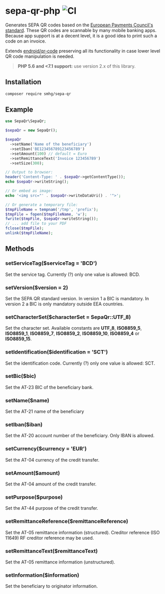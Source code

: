 # sepa-qr-php ![CI](https://github.com/smhg/sepa-qr-php/workflows/CI/badge.svg)
Generates SEPA QR codes based on the [European Payments Council's standard](http://www.europeanpaymentscouncil.eu/index.cfm/knowledge-bank/epc-documents/quick-response-code-guidelines-to-enable-data-capture-for-the-initiation-of-a-sepa-credit-transfer/epc069-12-quick-response-code-guidelines-to-enable-data-capture-for-the-initiation-of-a-sepa-credit-transfer1/). These QR codes are scannable by many mobile banking apps. Because app support is at a decent level, it is a good idea to print such a code on an invoice.

Extends [endroid/qr-code](https://github.com/endroid/QrCode) preserving all its functionality in case lower level QR code manipulation is needed.

> **PHP 5.6 and <7.1 support:** use version 2.x of this library.

## Installation
```bash
composer require smhg/sepa-qr
```

## Example
```php
use SepaQr\SepaQr;

$sepaQr = new SepaQr();

$sepaQr
  ->setName('Name of the beneficiary')
  ->setIban('BE123456789123456789')
  ->setAmount(100) // default = Euro
  ->setRemittanceText('Invoice 123456789')
  ->setSize(300);

// Output to browser:
header('Content-Type: ' . $sepaQr->getContentType());
echo $sepaQr->writeString();

// Or embed as image:
echo '<img src="' . $sepaQr->writeDataUri() . '">';

// Or generate a temporary file:
$tmpFileName = tempnam('/tmp', 'prefix');
$tmpFile = fopen($tmpFileName, 'w');
fwrite($tmpFile, $sepaQr->writeString());
// ... add file to your PDF
fclose($tmpFile);
unlink($tmpFileName);
```
## Methods

### setServiceTag($serviceTag = 'BCD')
Set the service tag. Currently (?) only one value is allowed: BCD.

### setVersion($version = 2)
Set the SEPA QR standard version. In version 1 a BIC is mandatory. In version 2 a BIC is only mandatory outside EEA countries.

### setCharacterSet($characterSet = SepaQr::UTF_8)
Set the character set. Available constants are **UTF_8**, **ISO8859_5**, **ISO8859_1**, **ISO8859_7**, **ISO8859_2**, **ISO8859_10**, **ISO8859_4** or **ISO8859_15**.

### setIdentification($identification = 'SCT')
Set the identification code. Currently (?) only one value is allowed: SCT.

### setBic($bic)
Set the AT-23 BIC of the beneficiary bank.

### setName($name)
Set the AT-21 name of the beneficiary

### setIban($iban)
Set the AT-20 account number of the beneficiary. Only IBAN is allowed.

### setCurrency($currency = 'EUR')
Set the AT-04 currency of the credit transfer.

### setAmount($amount)
Set the AT-04 amount of the credit transfer.

### setPurpose($purpose)
Set the AT-44 purpose of the credit transfer.

### setRemittanceReference($remittanceReference)
Set the AT-05 remittance information (structured). Creditor reference (ISO 11649) RF creditor reference may be used.

### setRemittanceText($remittanceText)
Set the AT-05 remittance information (unstructured).

### setInformation($information)
Set the beneficiary to originator information.

